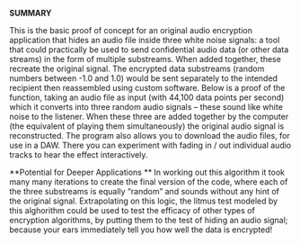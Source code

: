 **SUMMARY**

This is the basic proof of concept for an original audio encryption application that hides an audio file inside three white noise signals: a tool that could practically be used to send confidential audio data (or other data streams) in the form of multiple substreams. When added together, these recreate the original signal. The encrypted data substreams (random numbers between -1.0 and 1.0) would be sent separately to the intended recipient then reassembled using custom software. Below is a proof of the function, taking an audio file as input (with 44,100 data points per second) which it converts into three random audio signals – these sound like white noise to the listener. When these three are added together by the computer (the equivalent of playing them simultaneously) the original audio signal is reconstructed. The program also allows you to download the audio files, for use in a DAW. There you can experiment with fading in / out individual audio tracks to hear the effect interactively.

**Potential for Deeper Applications
**
In working out this algorithm it took many many iterations to create the final version of the code, where each of the three substreams is equally “random” and sounds without any hint of the original signal. Extrapolating on this logic, the litmus test modeled by this alghorithm could be used to test the efficacy of other types of encryption algorithms, by putting them to the test of hiding an audio signal; because your ears immediately tell you how well the data is encrypted!
